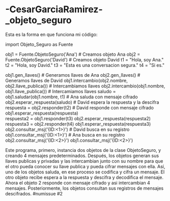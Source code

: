 # -CesarGarciaRamirez-_objeto_seguro
Esta es la forma en que funciona mi código: 

import Objeto_Seguro as Fuente

obj1 = Fuente.ObjetoSeguro('Ana') # Creamos objeto Ana
obj2 = Fuente.ObjetoSeguro('David') # Creamos objeto David
t1 = "Hola, soy Ana."
t2 = "Hola, soy David."
t3 = "Esta es una conversacion segura."
t4 = "Si es."

obj1.gen_llaves()  # Generamos llaves de Ana
obj2.gen_llaves()  # Generamos llaves de David
obj1.intercambio(obj2.nombre, obj2.llave_publica())  # Intercambiamos llaves
obj2.intercambio(obj1.nombre, obj1.llave_publica())  # Intercamiamos llaves
saludo = obj1.saludar(obj1.nombre, t1)  # Ana saluda con mensaje cifrado
obj2.esperar_respuesta(saludo)  # David espera la respuesta y la descifra 
respuesta = obj2.responder(t2)  # David responde con mensaje cifrado
obj1.esperar_respuesta(respuesta)  
respuesta2 = obj1.responder(t3)
obj2.esperar_respuesta(respuesta2)
respuesta3 = obj2.responder(t4)
obj1.esperar_respuesta(respuesta3)
obj2.consultar_msj('{ID:<1>}')  # David busca en su registro
obj1.consultar_msj('{ID:<1>}')  # Ana busca en su registro
obj2.consultar_msj('{ID:<2>}')
obj1.consultar_msj('{ID:<2>}')

Este programa, primero, instancia dos objetos de la clase ObjetoSeguro, y creando 4 mensajes predeterminados. Después, los objetos generan sus llaves publicas y privadas y las intercambian junto con su nombre para que el otro pueda conocer su llave publica y pueda cifrar mensajes con ella. Así, uno de los objetos saluda, en ese proceso se codifica y cifra un mensaje. El otro objeto recibe espera a la respuesta y descifra y decodifica el mensaje. Ahora el objeto 2 responde con mensaje cifrado y asi intercambian 4 mensajes. Posteriormente, los objetos consultan sus registros de mensajes descifrados. #numissue #2
